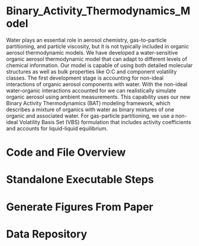 # Binary_Activity_Thermodynamics_Model
Water plays an essential role in aerosol chemistry, gas-to-particle partitioning, and particle viscosity, but it is not typically included in organic aerosol thermodynamic models.  We have developed a water-sensitive organic aerosol thermodynamic model that can adapt to different levels of chemical information. Our model is capable of using both detailed molecular structures as well as bulk properties like O:C and component volatility classes. The first development stage is accounting for non-ideal interactions of organic aerosol components with water.  With the non-ideal water-organic interactions accounted for we can realistically simulate organic aerosol using ambient measurements. This capability uses our new Binary Activity Thermodynamics (BAT) modeling framework, which describes a mixture of organics with water as binary mixtures of one organic and associated water. For gas-particle partitioning, we use a non-ideal Volatility Basis Set (VBS) formulation that includes activity coefficients and accounts for liquid-liquid equilibrium. 

# Code and File Overview

# Standalone Executable Steps

# Generate Figures From Paper

# Data Repository
